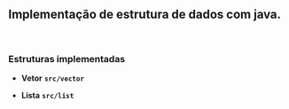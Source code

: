 ## Implementação de estrutura de dados com java.

<br>

### Estruturas implementadas

- **Vetor** <strong>`src/vector`</strong>

- **Lista** <strong> `src/list`</strong>